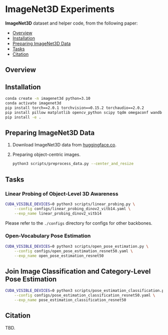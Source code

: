 # ImageNet3D Experiments

**ImageNet3D** dataset and helper code, from the following paper:

- [Overview](#overview)
- [Installation](#installation)
- [Preparing ImageNet3D Data](#preparing-imagenet3d-data)
- [Tasks](#tasks)
- [Citation](#citation)

## Overview

## Installation

```sh
conda create -n imagenet3d python=3.10
conda activate imagenet3d
pip install torch==2.0.1 torchvision==0.15.2 torchaudio==2.0.2
pip install pillow matplotlib opencv_python scipy tqdm omegaconf wandb
pip install -e .
```

## Preparing ImageNet3D Data

1. Download ImageNet3D data from [huggingface.co](https://huggingface.co/datasets/ccvl/ImageNet3D).

2. Preparing object-centric images.

    ```sh
    python3 scripts/preprocess_data.py --center_and_resize
    ```

## Tasks

### Linear Probing of Object-Level 3D Awareness

```sh
CUDA_VISIBLE_DEVICES=0 python3 scripts/linear_probing.py \
    --config configs/linear_probing_dinov2_vitb14.yaml \
    --exp_name linear_probing_dinov2_vitb14
```

Please refer to the `./configs` directory for configs for other backbones.

### Open-Vocabulary Pose Estimation

```sh
CUDA_VISIBLE_DEVICES=0 python3 scripts/open_pose_estimation.py \
    --config configs/open_pose_estimation_resnet50.yaml \
    --exp_name open_pose_estimation_resnet50
```

## Join Image Classification and Category-Level Pose Estimation

```sh
CUDA_VISIBLE_DEVICES=0 python3 scripts/pose_estimation_classification.py \
    --config configs/pose_estimation_classification_resnet50.yaml \
    --exp_name pose_estimation_classification_resnet50
```

## Citation

TBD.
